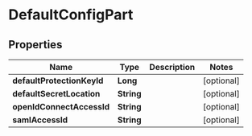 

# DefaultConfigPart

## Properties

Name | Type | Description | Notes
------------ | ------------- | ------------- | -------------
**defaultProtectionKeyId** | **Long** |  |  [optional]
**defaultSecretLocation** | **String** |  |  [optional]
**openIdConnectAccessId** | **String** |  |  [optional]
**samlAccessId** | **String** |  |  [optional]



